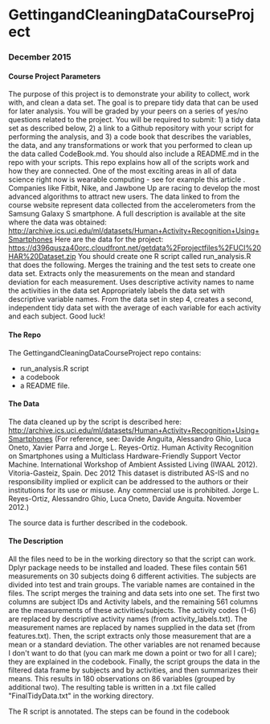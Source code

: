 # GettingandCleaningDataCourseProject
### December 2015

#### Course Project Parameters
The purpose of this project is to demonstrate your ability to collect, work with, and clean a data set. The goal is to prepare tidy data that can be used for later analysis. You will be graded by your peers on a series of yes/no questions related to the project. You will be required to submit: 1) a tidy data set as described below, 2) a link to a Github repository with your script for performing the analysis, and 3) a code book that describes the variables, the data, and any transformations or work that you performed to clean up the data called CodeBook.md. You should also include a README.md in the repo with your scripts. This repo explains how all of the scripts work and how they are connected.
One of the most exciting areas in all of data science right now is wearable computing - see for example this article . Companies like Fitbit, Nike, and Jawbone Up are racing to develop the most advanced algorithms to attract new users. The data linked to from the course website represent data collected from the accelerometers from the Samsung Galaxy S smartphone. A full description is available at the site where the data was obtained:
http://archive.ics.uci.edu/ml/datasets/Human+Activity+Recognition+Using+Smartphones
Here are the data for the project:
https://d396qusza40orc.cloudfront.net/getdata%2Fprojectfiles%2FUCI%20HAR%20Dataset.zip
You should create one R script called run_analysis.R that does the following. Merges the training and the test sets to create one data set. Extracts only the measurements on the mean and standard deviation for each measurement. Uses descriptive activity names to name the activities in the data set Appropriately labels the data set with descriptive variable names. From the data set in step 4, creates a second, independent tidy data set with the average of each variable for each activity and each subject.
Good luck!

#### The Repo
The GettingandCleaningDataCourseProject repo contains:
-	run_analysis.R script
-	a codebook 
-	a README file.

#### The Data

The data cleaned up by the script is described here: http://archive.ics.uci.edu/ml/datasets/Human+Activity+Recognition+Using+Smartphones
(For reference, see: Davide Anguita, Alessandro Ghio, Luca Oneto, Xavier Parra and Jorge L. Reyes-Ortiz. Human Activity Recognition on Smartphones using a Multiclass Hardware-Friendly Support Vector Machine. International Workshop of Ambient Assisted Living (IWAAL 2012). Vitoria-Gasteiz, Spain. Dec 2012 This dataset is distributed AS-IS and no responsibility implied or explicit can be addressed to the authors or their institutions for its use or misuse. Any commercial use is prohibited. Jorge L. Reyes-Ortiz, Alessandro Ghio, Luca Oneto, Davide Anguita. November 2012.)

The source data is further described in the codebook.

#### The Description
All the files need to be in the working directory so that the script can work. Dplyr package needs to be installed and loaded.
These files contain 561 measurements on 30 subjects doing 6 different activities. The subjects are divided into test and train groups. The variable names are contained in the files.
The script merges the training and data sets into one set. The first two columns are subject IDs and Activity labels, and the remaining 561 columns are the measurements of these activities/subjects. The activity codes (1-6) are replaced by descriptive activity names (from activity_labels.txt). The measurement names are replaced by names supplied in the data set (from features.txt).
Then, the script extracts only those measurement that are a mean or a standard deviation. The other variables are not renamed because I don't want to do that (you can mark me down a point or two for all I care); they are explained in the codebook.
Finally, the script groups the data in the filtered data frame by subjects and by activities, and then summarizes their means. This results in 180 observations on 86 variables (grouped by additional two).
The resulting table is written in a .txt file called "FinalTidyData.txt" in the working directory. 

The R script is annotated. The steps can be found in the codebook





